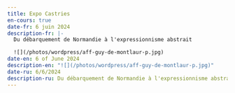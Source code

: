 ```yaml
---
title: Expo Castries
en-cours: true
date-fr: 6 juin 2024
description-fr: |-
  Du débarquement de Normandie à l'expressionnisme abstrait

  ![](/photos/wordpress/aff-guy-de-montlaur-p.jpg)
date-en: 6 of June 2024
description-en: "![](/photos/wordpress/aff-guy-de-montlaur-p.jpg)"
date-ru: 6/6/2024
description-ru: Du débarquement de Normandie à l'expressionnisme abstrait
---
```

